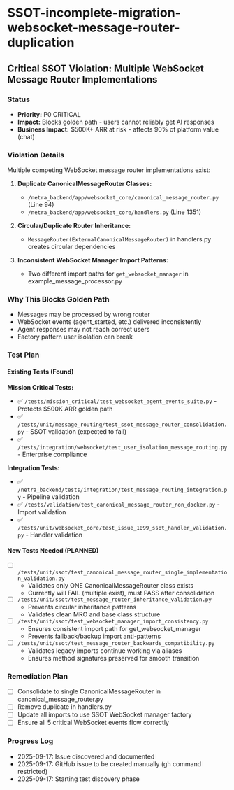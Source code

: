 # SSOT-incomplete-migration-websocket-message-router-duplication

## Critical SSOT Violation: Multiple WebSocket Message Router Implementations

### Status
- **Priority:** P0 CRITICAL
- **Impact:** Blocks golden path - users cannot reliably get AI responses
- **Business Impact:** $500K+ ARR at risk - affects 90% of platform value (chat)

### Violation Details
Multiple competing WebSocket message router implementations exist:

1. **Duplicate CanonicalMessageRouter Classes:**
   - `/netra_backend/app/websocket_core/canonical_message_router.py` (Line 94)
   - `/netra_backend/app/websocket_core/handlers.py` (Line 1351)

2. **Circular/Duplicate Router Inheritance:**
   - `MessageRouter(ExternalCanonicalMessageRouter)` in handlers.py creates circular dependencies

3. **Inconsistent WebSocket Manager Import Patterns:**
   - Two different import paths for `get_websocket_manager` in example_message_processor.py

### Why This Blocks Golden Path
- Messages may be processed by wrong router
- WebSocket events (agent_started, etc.) delivered inconsistently
- Agent responses may not reach correct users
- Factory pattern user isolation can break

### Test Plan

#### Existing Tests (Found)
**Mission Critical Tests:**
- ✅ `/tests/mission_critical/test_websocket_agent_events_suite.py` - Protects $500K ARR golden path
- ✅ `/tests/unit/message_routing/test_ssot_message_router_consolidation.py` - SSOT validation (expected to fail)
- ✅ `/tests/integration/websocket/test_user_isolation_message_routing.py` - Enterprise compliance

**Integration Tests:**
- ✅ `/netra_backend/tests/integration/test_message_routing_integration.py` - Pipeline validation
- ✅ `/tests/validation/test_canonical_message_router_non_docker.py` - Import validation
- ✅ `/tests/unit/websocket_core/test_issue_1099_ssot_handler_validation.py` - Handler validation

#### New Tests Needed (PLANNED)
- [ ] `/tests/unit/ssot/test_canonical_message_router_single_implementation_validation.py`
  - Validates only ONE CanonicalMessageRouter class exists
  - Currently will FAIL (multiple exist), must PASS after consolidation
- [ ] `/tests/unit/ssot/test_message_router_inheritance_validation.py`
  - Prevents circular inheritance patterns
  - Validates clean MRO and base class structure
- [ ] `/tests/unit/ssot/test_websocket_manager_import_consistency.py`
  - Ensures consistent import path for get_websocket_manager
  - Prevents fallback/backup import anti-patterns
- [ ] `/tests/unit/ssot/test_message_router_backwards_compatibility.py`
  - Validates legacy imports continue working via aliases
  - Ensures method signatures preserved for smooth transition

### Remediation Plan
- [ ] Consolidate to single CanonicalMessageRouter in canonical_message_router.py
- [ ] Remove duplicate in handlers.py
- [ ] Update all imports to use SSOT WebSocket manager factory
- [ ] Ensure all 5 critical WebSocket events flow correctly

### Progress Log
- 2025-09-17: Issue discovered and documented
- 2025-09-17: GitHub issue to be created manually (gh command restricted)
- 2025-09-17: Starting test discovery phase